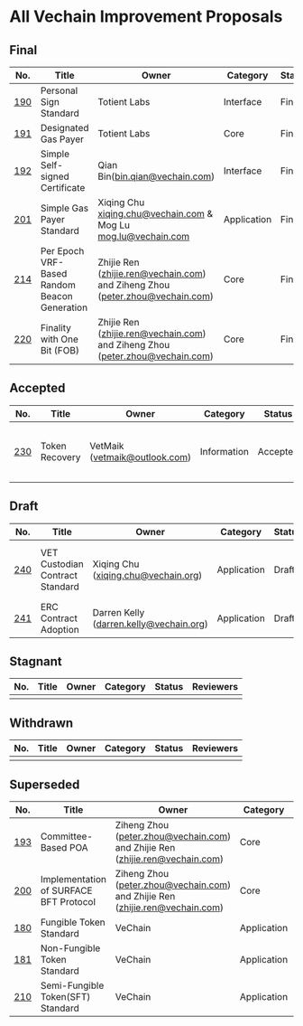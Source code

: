 All Vechain Improvement Proposals
====

## Final 
| No.                      | Title                          | Owner   | Category    | Status | Reviewers |
| ------------------------ | ------------------------------ | ------- | ----------- | ------ | ---- |
| [190](./vips/VIP-190.md) | Personal Sign Standard         | Totient Labs | Interface | Final  | - |
| [191](./vips/VIP-191.md) | Designated Gas Payer           | Totient Labs | Core | Final  | - |
| [192](./vips/VIP-192.md) | Simple Self-signed Certificate | Qian Bin(bin.qian@vechain.com) | Interface | Final | - |
| [201](./vips/VIP-201.md) | Simple Gas Payer Standard | Xiqing Chu <xiqing.chu@vechain.com> & Mog Lu <mog.lu@vechain.com> | Application | Final | - |
| [214](./vips/VIP-214.md) | Per Epoch VRF-Based Random Beacon Generation | Zhijie Ren (zhijie.ren@vechain.com) and Ziheng Zhou (peter.zhou@vechain.com) | Core | Final | - |
| [220](./vips/VIP-220.md) | Finality with One Bit (FOB) | Zhijie Ren (zhijie.ren@vechain.com) and Ziheng Zhou (peter.zhou@vechain.com) | Core | Final | - |

## Accepted
| No.                      | Title                          | Owner   | Category    | Status | Reviewers |
| ------------------------ | ------------------------------ | ------- | ----------- | ------ | ---- |
| [230](./vips/VIP-230.md) | Token Recovery | VetMaik (vetmaik@outlook.com) | Information | Accepted | [Antonio Senatore](https://github.com/bacco1977), [Neil Brett](https://github.com/nwbrettski) and [Daithi Hearn](https://github.com/daithihearn) |


## Draft
| No.                      | Title                          | Owner   | Category    | Status | Reviewers |
| ------------------------ | ------------------------------ | ------- | ----------- | ------ | ---- |
| [240](./vips/VIP-240.md) | VET Custodian Contract Standard | Xiqing Chu (xiqing.chu@vechain.org) | Application | Draft | [Peter Zhou](https://github.com/zzGHzz), [Bin Qian](https://github.com/qianbin), [Darren Kelly](https://github.com/darrenvechain) |
| [241](./vips/VIP-241.md) | ERC Contract Adoption | Darren Kelly (darren.kelly@vechain.org) | Application | Draft |   |



## Stagnant 
| No.                      | Title                          | Owner   | Category    | Status | Reviewers |
| ------------------------ | ------------------------------ | ------- | ----------- | ------ | ---- |
|   |   |   |   |   |


## Withdrawn 
| No.                      | Title                          | Owner   | Category    | Status | Reviewers |
| ------------------------ | ------------------------------ | ------- | ----------- | ------ | ---- |
|   |   |   |   |   |

## Superseded
| No.                      | Title                          | Owner   | Category    | Status | Reviewers |
| ------------------------ | ------------------------------ | ------- | ----------- | ------ | ---- |
| [193](./vips/VIP-193.md) | Committee-Based POA | Ziheng Zhou (peter.zhou@vechain.com) and Zhijie Ren (zhijie.ren@vechain.com) | Core | Superseded | - |
| [200](./vips/VIP-200.md) | Implementation of SURFACE BFT Protocol | Ziheng Zhou (peter.zhou@vechain.com) and Zhijie Ren (zhijie.ren@vechain.com) | Core | Superseded | - |
| [180](./vips/VIP-180.md) | Fungible Token Standard        | VeChain | Application | Superseded  | - |
| [181](./vips/VIP-181.md) | Non-Fungible Token Standard    | VeChain | Application | Superseded  | - |
| [210](./vips/VIP-210.md) | Semi-Fungible Token(SFT) Standard | VeChain | Application | Superseded | - |